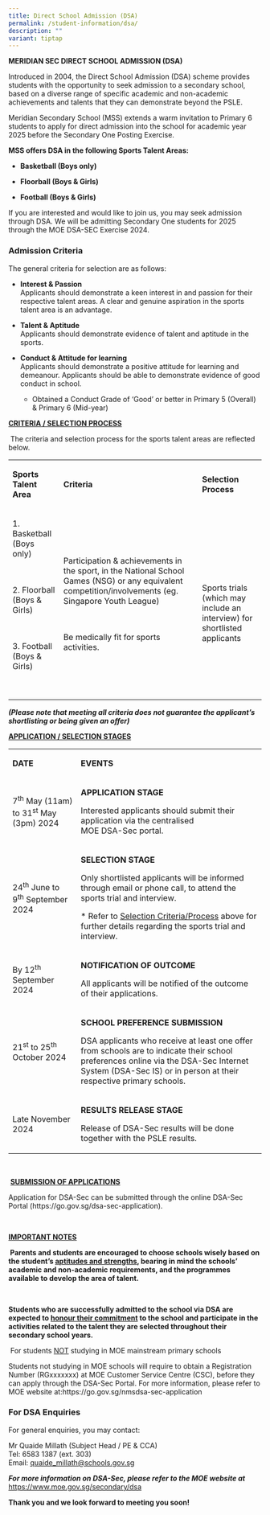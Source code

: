 ```yaml
---
title: Direct School Admission (DSA)
permalink: /student-information/dsa/
description: ""
variant: tiptap
---
```

<p><strong>MERIDIAN SEC DIRECT SCHOOL ADMISSION (DSA)</strong>
</p>
<p>Introduced in 2004, the Direct School Admission (DSA) scheme provides
students with the opportunity to seek admission to a secondary school,
based on a diverse range of specific academic and non-academic achievements
and talents that they can demonstrate beyond the PSLE.</p>
<p>Meridian Secondary School (MSS) extends a warm invitation to Primary 6
students to apply for direct admission into the school for academic year
2025 before the Secondary One Posting Exercise.</p>
<p><strong>MSS offers DSA in the following Sports Talent Areas:</strong>
</p>
<ul data-tight="true" class="tight">
<li>
<p><strong>Basketball (Boys only)</strong>
</p>
</li>
<li>
<p><strong>Floorball (Boys &amp; Girls)</strong>
</p>
</li>
<li>
<p><strong>Football (Boys &amp; Girls)</strong>
</p>
</li>
</ul>
<p>If you are interested and would like to join us, you may seek admission
through DSA. We will be admitting Secondary One students for 2025 through
the MOE DSA-SEC Exercise 2024.
<br>
</p>
<h3>Admission Criteria</h3>
<p>The general criteria for selection are as follows:</p>
<ul>
<li>
<p><strong>Interest &amp; Passion</strong> 
<br>Applicants should demonstrate a keen interest in and passion for their
respective talent areas. A clear and genuine aspiration in the sports talent
area is an advantage.</p>
</li>
<li>
<p><strong>Talent &amp; Aptitude</strong> 
<br>Applicants should demonstrate evidence of talent and aptitude in the sports.</p>
</li>
<li>
<p><strong>Conduct &amp; Attitude for learning</strong> 
<br>Applicants should demonstrate a positive attitude for learning and demeanour.
Applicants should be able to demonstrate evidence of good conduct in school.</p>
<ul data-tight="true" class="tight">
<li>
<p>Obtained a Conduct Grade of ‘Good’ or better in Primary 5 (Overall) &amp;
Primary 6 (Mid-year)</p>
</li>
</ul>
</li>
</ul>
<p></p>
<p><strong><u>CRITERIA / SELECTION PROCESS</u></strong>
</p>
<p>&nbsp;The criteria and selection process for the sports talent areas are
reflected below.</p>
<table style="minWidth: 75px">
<colgroup>
<col>
<col>
<col>
</colgroup>
<tbody>
<tr>
<td rowspan="1" colspan="1">
<p><strong>Sports Talent Area</strong>
</p>
</td>
<td rowspan="1" colspan="1">
<p><strong>Criteria</strong>
</p>
</td>
<td rowspan="1" colspan="1">
<p><strong>Selection Process</strong>
</p>
</td>
</tr>
<tr>
<td rowspan="1" colspan="1">
<p></p>
<p>1. Basketball (Boys only)</p>
<p>&nbsp;</p>
<p>2. Floorball (Boys &amp; Girls)</p>
<p>&nbsp;</p>
<p>3. Football (Boys &amp; Girls)</p>
<p>&nbsp;</p>
</td>
<td rowspan="1" colspan="1">
<p>&nbsp;</p>
<p>Participation &amp; achievements in the sport, in the National School
Games (NSG) or any equivalent competition/involvements (eg. Singapore Youth
League)</p>
<p>&nbsp;</p>
<p>Be medically fit for sports activities.</p>
<p>&nbsp;</p>
</td>
<td rowspan="1" colspan="1">
<p>&nbsp;</p>
<p>Sports trials (which may include an interview) for shortlisted applicants</p>
</td>
</tr>
</tbody>
</table>
<p><strong><em>(Please note that meeting all criteria does not guarantee the applicant’s shortlisting or being given an offer)</em></strong>
</p>
<p></p>
<p><strong><u>APPLICATION / SELECTION STAGES</u></strong>
</p>
<table style="minWidth: 50px">
<colgroup>
<col>
<col>
</colgroup>
<tbody>
<tr>
<td rowspan="1" colspan="1">
<p><strong>DATE</strong>
</p>
</td>
<td rowspan="1" colspan="1">
<p><strong>EVENTS</strong>
</p>
</td>
</tr>
<tr>
<td rowspan="1" colspan="1">
<p>7<sup>th</sup> May (11am) to 31<sup>st</sup> May (3pm) 2024</p>
</td>
<td rowspan="1" colspan="1">
<p><strong>APPLICATION STAGE</strong>
</p>
<p>Interested applicants should submit their application via the centralised
<br>MOE DSA-Sec portal.</p>
</td>
</tr>
<tr>
<td rowspan="1" colspan="1">
<p>24<sup>th</sup> June to 9<sup>th</sup> September 2024</p>
</td>
<td rowspan="1" colspan="1">
<p><strong>SELECTION STAGE</strong>
</p>
<p>Only shortlisted applicants will be informed through email or phone call,
to attend the sports trial and interview.</p>
<p>* Refer to <u>Selection Criteria/Process</u> above for further details regarding
the sports trial and interview.</p>
</td>
</tr>
<tr>
<td rowspan="1" colspan="1">
<p>By 12<sup>th</sup> September 2024</p>
</td>
<td rowspan="1" colspan="1">
<p><strong>NOTIFICATION OF OUTCOME</strong>
</p>
<p>All applicants will be notified of the outcome of their applications.</p>
</td>
</tr>
<tr>
<td rowspan="1" colspan="1">
<p>21<sup>st</sup> to 25<sup>th</sup> October 2024</p>
</td>
<td rowspan="1" colspan="1">
<p><strong>SCHOOL PREFERENCE SUBMISSION</strong>
</p>
<p>DSA applicants who receive at least one offer from schools are to indicate
their school preferences online via the DSA-Sec Internet System (DSA-Sec
IS) or in person at their respective primary schools.</p>
</td>
</tr>
<tr>
<td rowspan="1" colspan="1">
<p>Late November 2024</p>
</td>
<td rowspan="1" colspan="1">
<p><strong>RESULTS RELEASE STAGE</strong>
</p>
<p>Release of DSA-Sec results will be done together with the PSLE results.</p>
</td>
</tr>
</tbody>
</table>
<p>&nbsp;</p>
<p>&nbsp;<strong><u>SUBMISSION OF APPLICATIONS</u></strong>
</p>
<p>Application for DSA-Sec can be submitted through the online DSA-Sec Portal
(<a rel="noopener noreferrer nofollow" target="_blank">https://go.gov.sg/dsa-sec-application</a>).</p>
<p>&nbsp;</p>
<p><strong><u>IMPORTANT NOTES</u></strong>
</p>
<p><strong>&nbsp;Parents and students are encouraged to choose schools wisely based on the student’s <u>aptitudes and strengths</u>, bearing in mind the schools’ academic and non-academic requirements, and the programmes available to develop the area of talent.</strong>
</p>
<p><strong>&nbsp;</strong>
</p>
<p><strong>Students who are successfully admitted to the school via DSA are expected to <u>honour their commitment</u> to the school and participate in the activities related to the talent they are selected throughout their secondary school years.</strong>
</p>
<p>&nbsp;For students <u>NOT</u> studying in MOE mainstream primary schools</p>
<p>Students not studying in MOE schools will require to obtain a Registration
Number (RGxxxxxxx) at MOE Customer Service Centre (CSC), before they can
apply through the DSA-Sec Portal. For more information, please refer to
MOE website at:<a rel="noopener noreferrer nofollow" target="_blank">https://go.gov.sg/nmsdsa-sec-application</a>
</p>
<h3>For DSA Enquiries</h3>
<p>For general enquiries, you may contact:</p>
<p>Mr Quaide Millath (Subject Head / PE &amp; CCA)
<br>Tel: 6583 1387 (ext. 303)
<br>Email: <a href="mailto:quaide_millath@schools.gov.sg" rel="noopener noreferrer nofollow" target="_blank"><u>quaide_millath@schools.gov.sg</u></a>
</p>
<p><strong><em>For more information on DSA-Sec, please refer to the MOE website at </em></strong>
<a href="https://www.moe.gov.sg/secondary/dsa" rel="noopener noreferrer nofollow" target="_blank">https://www.moe.gov.sg/secondary/dsa</a>
</p>
<p></p>
<p><strong>Thank you and we look forward to meeting you soon!</strong>
</p>